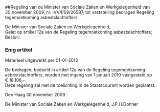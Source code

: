 <meta http-equiv='Content-Type' content='text/html; charset=utf-8' />

##Regeling van de Minister van Sociale Zaken en Werkgelegenheid van 30 november 2009, nr. IVV/I/09/26587, tot vaststelling bedragen Regeling tegemoetkoming asbestslachtoffers

De Minister van Sociale Zaken en Werkgelegenheid,  
Gelet op artikel 12a van de Regeling tegemoetkoming asbestslachtoffers;
Besluit:    

### Enig  artikel   
Materieel uitgewerkt per 01-01-2012   

De bedragen, bedoeld in artikel 12a van de Regeling tegemoetkoming asbestslachtoffers, worden met ingang van 1 januari 2010 vastgesteld op € 18.106,–.  
Deze regeling zal met de toelichting in de Staatscourant worden geplaatst.   

Den Haag 
30 november 2009   

De 
Minister van Sociale Zaken en Werkgelegenheid, 
J.P.H.Donner   
